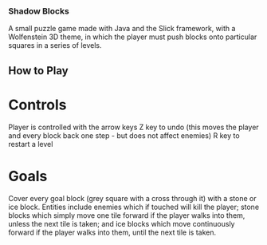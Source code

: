 ### Shadow Blocks

A small puzzle game made with Java and the Slick framework, with a Wolfenstein 3D theme, in which the player must push blocks onto particular squares in a series of levels.

## How to Play
# Controls
Player is controlled with the arrow keys
Z key to undo (this moves the player and every block back one step - but does not affect enemies)
R key to restart a level

# Goals
Cover every goal block (grey square with a cross through it) with a stone or ice block.
Entities include enemies which if touched will kill the player; stone blocks which simply move one tile forward if the player walks into them, unless the next tile is taken; and ice blocks which move continuously forward if the player walks into them, until the next tile is taken.

